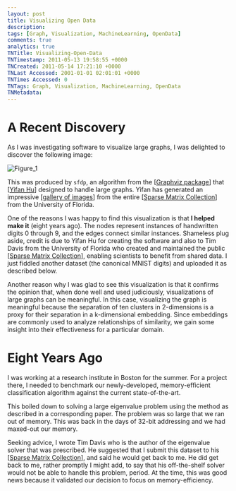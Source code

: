 ```yaml
---
layout: post
title: Visualizing Open Data
description: 
tags: [Graph, Visualization, MachineLearning, OpenData]
comments: true
analytics: true
TNTitle: Visualizing-Open-Data
TNTimestamp: 2011-05-13 19:58:55 +0000
TNCreated: 2011-05-14 17:21:10 +0000
TNLast Accessed: 2001-01-01 02:01:01 +0000
TNTimes Accessed: 0
TNTags: Graph, Visualization, MachineLearning, OpenData
TNMetadata:
---
```


[Figure_1]: Andrews@Andrews.jpg "Figure 1"
 
# A Recent Discovery

As I was investigating software to visualize large graphs, I was delighted to discover the following image:

![Figure_1][]

This was produced by `sfdp`, an algorithm from the [[Graphviz package]] that [[Yifan Hu]] designed to handle large graphs.  Yifan has generated an impressive [[gallery of images]] from the entire [[Sparse Matrix Collection]]
 from the University of Florida.
 
One of the reasons I was happy to find this visualization is that __I helped make it__ (eight years ago).  The nodes represent instances of handwritten digits 0 through 9, and the edges connect similar instances.  Shameless plug aside, credit is due to Yifan Hu for creating the software and also to Tim Davis from the University of Florida who created and maintained the public [[Sparse Matrix Collection]], enabling scientists to benefit from shared data.  I just fiddled another dataset (the canonical MNIST digits) and uploaded it as described below.

Another reason why I was glad to see this visualization is that it confirms the opinion that, when done well and used judiciously, visualizations of large graphs can be meaningful.  In this case, visualizing the graph is meaningful because the separation of ten clusters in 2-dimensions is a proxy for their separation in a k-dimensional embedding.  Since embeddings are commonly used to analyze relationships of similarity, we gain some insight into their effectiveness for a particular domain.

# Eight Years Ago

I was working at a research institute in Boston for the summer.  For a project there, I needed to benchmark our newly-developed, memory-efficient classification algorithm against the current state-of-the-art.

This boiled down to solving a large eigenvalue problem using the method as described in a corresponding paper.  The problem was so large that we ran out of memory.  This was back in the days of 32-bit addressing and we had maxed-out our memory.

Seeking advice, I wrote Tim Davis who is the author of the eigenvalue solver that was prescribed.  He suggested that I submit this dataset to his [[Sparse Matrix Collection]], and said he would get back to me.  He did get back to me, rather promptly I might add, to say that his off-the-shelf solver would not be able to handle this problem, period.  At the time, this was good news because it validated our decision to focus on memory-efficiency.
 
[Graphviz package]: http://www.graphviz.org/
[Yifan Hu]: http://www2.research.att.com/~yifanhu/index.html
[gallery of images]: http://www2.research.att.com/~yifanhu/GALLERY/GRAPHS/index.html
[Sparse Matrix Collection]: http://www.cise.ufl.edu/research/sparse/matrices/

